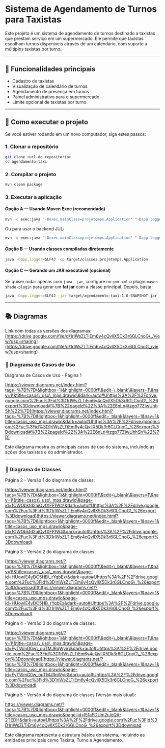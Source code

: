 # Sistema de Agendamento de Turnos para Taxistas

Este projeto é um sistema de agendamento de turnos destinado a taxistas que prestam serviço em um supermercado. Ele permite que taxistas escolham turnos disponíveis através de um calendário, com suporte a múltiplos taxistas por turno.

---

## 📌 Funcionalidades principais

* Cadastro de taxistas
* Visualização de calendário de turnos
* Agendamento de presença em turnos
* Painel administrativo para o supermercado
* Limite opcional de taxistas por turno

---

## 🚀 Como executar o projeto

Se você estiver rodando em um novo computador, siga estes passos:

### 1. Clonar o repositório

```bash
git clone <url-do-repositorio>
cd agendamento-taxi
```

### 2. Compilar o projeto

```bash
mvn clean package
```

### 3. Executar a aplicação

#### Opção A — Usando Maven Exec (recomendado)

```bash
mvn -q exec:java "-Dexec.mainClass=projetomps.Application" "-Dapp.logger=SLF4J"
```

Ou para usar o backend JUL:

```bash
mvn -q exec:java "-Dexec.mainClass=projetomps.Application" "-Dapp.logger=JUL"
```

#### Opção B — Usando classes compiladas diretamente

```bash
java -Dapp.logger=SLF4J -cp target/classes projetomps.Application
```

#### Opção C — Gerando um JAR executável (opcional)

Se quiser rodar apenas com `java -jar`, configure no `pom.xml` o plugin `maven-shade-plugin` para gerar um **fat jar** com a classe principal. Depois, basta:

```bash
java -Dapp.logger=SLF4J -jar target/agendamento-taxi-1.0-SNAPSHOT.jar
```

---

## 📚 Diagramas

Link com todas as versões dos diagramas:
[https://drive.google.com/file/d/1rlWsZLTiEm6y4cQvllX5Dk3r6GLCnoG\_/view?usp=sharing](https://drive.google.com/file/d/1rlWsZLTiEm6y4cQvllX5Dk3r6GLCnoG_/view?usp=sharing)

### 📌 Diagrama de Casos de Uso

Diagrama de Casos de Uso - Página 1

[https://viewer.diagrams.net/index.html?tags=%7B%7D\&lightbox=1\&highlight=0000ff\&edit=\_blank\&layers=1\&nav=1\&title=casos\_uso\_mps.drawio\&dark=auto#Uhttps%3A%2F%2Fdrive.google.com%2Fuc%3Fid%3D1rlWsZLTiEm6y4cQvllX5Dk3r6GLCnoG\_%26export%3Ddownload#%7B%22pageId%22%3A%22E6nLn4tzgp77ZIwUhhSh%22%7D](https://viewer.diagrams.net/index.html?tags=%7B%7D&lightbox=1&highlight=0000ff&edit=_blank&layers=1&nav=1&title=casos_uso_mps.drawio&dark=auto#Uhttps%3A%2F%2Fdrive.google.com%2Fuc%3Fid%3D1rlWsZLTiEm6y4cQvllX5Dk3r6GLCnoG_%26export%3Ddownload#%7B%22pageId%22%3A%22E6nLn4tzgp77ZIwUhhSh%22%7D)

Este diagrama mostra os principais casos de uso do sistema, incluindo as ações dos taxistas e do administrador.

---

### 📌 Diagrama de Classes

Página 2 - Versão 1 do diagrama de classes:

[https://viewer.diagrams.net/index.html?tags=%7B%7D\&lightbox=1\&highlight=0000ff\&edit=\_blank\&layers=1\&nav=1\&title=casos\_uso\_mps.drawio\&page-id=fCWObkfd2ajQvfXFF1W4\&dark=auto#Uhttps%3A%2F%2Fdrive.google.com%2Fuc%3Fid%3D1rlWsZLTiEm6y4cQvllX5Dk3r6GLCnoG\_%26export%3Ddownload](https://viewer.diagrams.net/index.html?tags=%7B%7D&lightbox=1&highlight=0000ff&edit=_blank&layers=1&nav=1&title=casos_uso_mps.drawio&page-id=fCWObkfd2ajQvfXFF1W4&dark=auto#Uhttps%3A%2F%2Fdrive.google.com%2Fuc%3Fid%3D1rlWsZLTiEm6y4cQvllX5Dk3r6GLCnoG_%26export%3Ddownload)

Página 3 - Versão 2 do diagrama de classes:

[https://viewer.diagrams.net/?tags=%7B%7D\&lightbox=1\&highlight=0000ff\&edit=\_blank\&layers=1\&nav=1\&title=casos\_uso\_mps.drawio\&page-id=HUowIE4yDC5HB\_rYqbEx\&dark=auto#Uhttps%3A%2F%2Fdrive.google.com%2Fuc%3Fid%3D1rlWsZLTiEm6y4cQvllX5Dk3r6GLCnoG\_%26export%3Ddownload](https://viewer.diagrams.net/?tags=%7B%7D&lightbox=1&highlight=0000ff&edit=_blank&layers=1&nav=1&title=casos_uso_mps.drawio&page-id=HUowIE4yDC5HB_rYqbEx&dark=auto#Uhttps%3A%2F%2Fdrive.google.com%2Fuc%3Fid%3D1rlWsZLTiEm6y4cQvllX5Dk3r6GLCnoG_%26export%3Ddownload)

Página 4 - Versão 3 do diagrama de classes:

[https://viewer.diagrams.net/?tags=%7B%7D\&lightbox=1\&highlight=0000ff\&edit=\_blank\&layers=1\&nav=1\&title=casos\_uso\_mps.drawio\&page-id=FyTWmG0w\_ouTMJRqWyir\&dark=auto#Uhttps%3A%2F%2Fdrive.google.com%2Fuc%3Fid%3D1rlWsZLTiEm6y4cQvllX5Dk3r6GLCnoG\_%26export%3Ddownload](https://viewer.diagrams.net/?tags=%7B%7D&lightbox=1&highlight=0000ff&edit=_blank&layers=1&nav=1&title=casos_uso_mps.drawio&page-id=FyTWmG0w_ouTMJRqWyir&dark=auto#Uhttps%3A%2F%2Fdrive.google.com%2Fuc%3Fid%3D1rlWsZLTiEm6y4cQvllX5Dk3r6GLCnoG_%26export%3Ddownload)

Página 5 - Versão 4 do diagrama de classes (Versão mais atual):

https://viewer.diagrams.net/?tags=%7B%7D&lightbox=1&highlight=0000ff&edit=_blank&layers=1&nav=1&title=casos_uso_mps.drawio&page-id=l51aFDUm2rJoQA-2TEDH&dark=auto#Uhttps%3A%2F%2Fdrive.google.com%2Fuc%3Fid%3D1rlWsZLTiEm6y4cQvllX5Dk3r6GLCnoG_%26export%3Ddownload


Este diagrama representa a estrutura básica do sistema, incluindo as entidades principais como Taxista, Turno e Agendamento.


